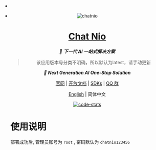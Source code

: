 * 

* <div align="center">

  ![chatnio](https://github.com/Deeptrain-Community/chatnio/raw/main/app/public/logo.png)

  # [Chat Nio](https://chatnio.net)

  _🚀 **下一代 AI 一站式解决方案**_

  > 该应用版本号分类不明确，所以默认为latest，请手动更新
  
  _🚀 **Next Generation AI One-Stop Solution**_


  [官网](https://chatnio.net) | [开放文档](https://docs.chatnio.net) | [SDKs](https://docs.chatnio.net/developers/sdk) | [QQ 群](http://qm.qq.com/cgi-bin/qm/qr?_wv=1027&k=1mv1Y8SyxnQVvQCoqhmIgVTbwQmkNmvQ&authKey=5KUA9nJPR29nQwjbsYNknN2Fj6cKePkRes%2B1QZy84Dr4GHYVzcvb0yklxiMMNVJN&noverify=0&group_code=749482576)

  [English](https://github.com/Deeptrain-Community/chatnio/blob/master/README.md) | 简体中文

  [![code-stats](https://stats.deeptrain.net/repo/Deeptrain-Community/chatnio)](https://stats.deeptrain.net)

  </div>

  # 使用说明

  部署成功后, 管理员账号为 `root` , 密码默认为 `chatnio123456`